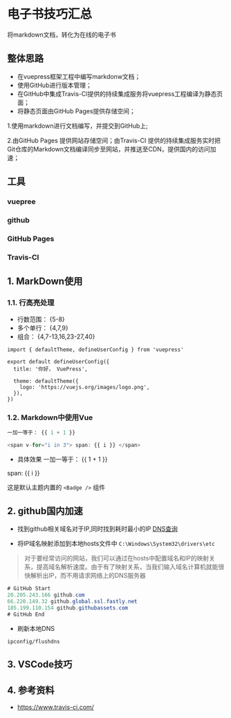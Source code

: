 # 电子书技巧汇总

将markdown文档，转化为在线的电子书

## 整体思路

- 在vuepress框架工程中编写markdonw文档；
- 使用GitHub进行版本管理；
- 在GitHub中集成Travis-CI提供的持续集成服务将vuepress工程编译为静态页面；
- 将静态页面由GitHub Pages提供存储空间；

1.使用markdown进行文档编写，并提交到GitHub上;

2.由GitHub Pages 提供网站存储空间；由Travis-CI 提供的持续集成服务实时把Git仓库的Markdown文档编译同步至网站，并推送至CDN，提供国内的访问加速；

## 工具

### vuepree

### github

### GitHub Pages

### Travis-CI

## 1. MarkDown使用

### 1.1. 行高亮处理

- 行数范围： {5-8}
- 多个单行： {4,7,9}
- 组合： {4,7-13,16,23-27,40}

```ts{1,6-8}
import { defaultTheme, defineUserConfig } from 'vuepress'

export default defineUserConfig({
  title: '你好， VuePress',

  theme: defaultTheme({
    logo: 'https://vuejs.org/images/logo.png',
  }),
})
```

### 1.2. Markdown中使用Vue

``` javascript
一加一等于： {{ 1 + 1 }}

<span v-for="i in 3"> span: {{ i }} </span>
```

- 具体效果
一加一等于： {{ 1 + 1 }}

<span v-for="i in 3"> span: {{ i }} </span>

这是默认主题内置的 `<Badge />` 组件 <Badge text="演示" />

## 2. github国内加速

- 找到github相关域名对于IP,同时找到耗时最小的IP
  [DNS查询](https://tool.chinaz.com/dns)
  
- 将IP域名映射添加到本地hosts文件中
  `C:\Windows\System32\drivers\etc`

> 对于要经常访问的网站，我们可以通过在hosts中配置域名和IP的映射关系，提高域名解析速度。由于有了映射关系，当我们输入域名计算机就能很快解析出IP，而不用请求网络上的DNS服务器

``` java
# GitHub Start
20.205.243.166 github.com
66.220.149.32 github.global.ssl.fastly.net
185.199.110.154 github.githubassets.com
# GitHub End
```

- 刷新本地DNS

```shell
ipconfig/flushdns
```

## 3. VSCode技巧

## 4. 参考资料

- <https://www.travis-ci.com/>
